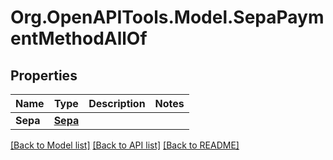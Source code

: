 # Org.OpenAPITools.Model.SepaPaymentMethodAllOf
## Properties

Name | Type | Description | Notes
------------ | ------------- | ------------- | -------------
**Sepa** | [**Sepa**](Sepa.md) |  | 

[[Back to Model list]](../README.md#documentation-for-models) [[Back to API list]](../README.md#documentation-for-api-endpoints) [[Back to README]](../README.md)


